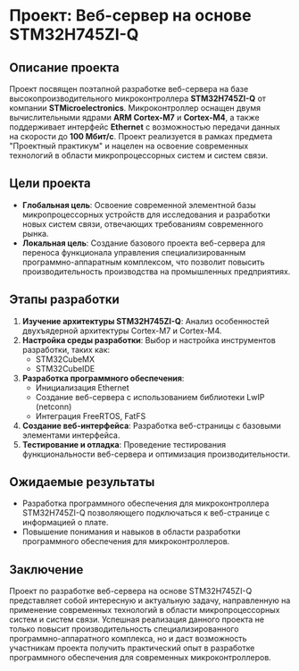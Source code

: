 # Проект: Веб-сервер на основе STM32H745ZI-Q

## Описание проекта
Проект посвящен поэтапной разработке веб-сервера на базе высокопроизводительного микроконтроллера **STM32H745ZI-Q** от компании **STMicroelectronics**. Микроконтроллер оснащен двумя вычислительными ядрами **ARM Cortex-M7** и **Cortex-M4**, а также поддерживает интерфейс **Ethernet** с возможностью передачи данных на скорости до **100 Мбит/с**. Проект реализуется в рамках предмета "Проектный практикум" и нацелен на освоение современных технологий в области микропроцессорных систем и систем связи.

## Цели проекта
- **Глобальная цель**: Освоение современной элементной базы микропроцессорных устройств для исследования и разработки новых систем связи, отвечающих требованиям современного рынка.
- **Локальная цель**: Создание базового проекта веб-сервера для переноса функционала управления специализированным программно-аппаратным комплексом, что позволит повысить производительность производства на промышленных предприятиях.

## Этапы разработки
1. **Изучение архитектуры STM32H745ZI-Q**: Анализ особенностей двухъядерной архитектуры Cortex-M7 и Cortex-M4.
2. **Настройка среды разработки**: Выбор и настройка инструментов разработки, таких как:
   - STM32CubeMX
   - STM32CubeIDE
3. **Разработка программного обеспечения**:
   - Инициализация Ethernet
   - Создание веб-сервера с использованием библиотеки LwIP (netconn)
   - Интеграция FreeRTOS, FatFS
4. **Создание веб-интерфейса**: Разработка веб-страницы с базовыми элементами интерфейса.
5. **Тестирование и отладка**: Проведение тестирования функциональности веб-сервера и оптимизация производительности.

## Ожидаемые результаты
- Разработка программного обеспечения для микроконтроллера STM32H745ZI-Q позволяющего подключаться к веб-странице с информацией о плате.
- Повышение понимания и навыков в области разработки программного обеспечения для микроконтроллеров.

## Заключение
Проект по разработке веб-сервера на основе STM32H745ZI-Q представляет собой интересную и актуальную задачу, направленную на применение современных технологий в области микропроцессорных систем и систем связи. Успешная реализация данного проекта не только повысит производительность специализированного программно-аппаратного комплекса, но и даст возможность участникам проекта получить практический опыт в разработке программного обеспечения для современных микроконтроллеров.
